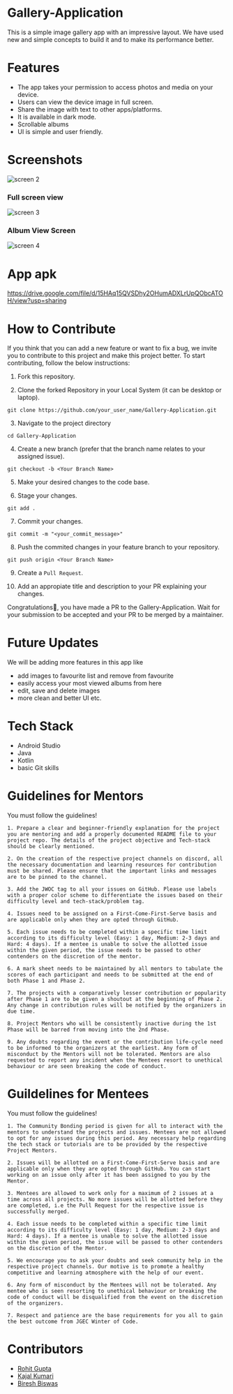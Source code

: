# Gallery-Application
This is a simple image gallery app with an impressive layout. We have used new and simple concepts to build it and to make its performance better.

# Features
- The app takes your permission to access photos and media on your device.
- Users can view the device image in full screen.
- Share the image with text to other apps/platforms.
- It is available in dark mode.
- Scrollable albums
- UI is simple and user friendly.

# Screenshots

![screen 2](https://user-images.githubusercontent.com/80090908/154078405-7a176e5e-bab9-46f2-b943-458b38ec1d0a.jpeg)



### Full screen view
 

![screen 3](https://user-images.githubusercontent.com/80090908/154078588-fa4d78f5-9e9f-4dc2-83cd-75d5310e6cd7.jpeg)



### Album View Screen


![screen 4](https://user-images.githubusercontent.com/80090908/154078692-1a0b5be4-b6ba-4636-83c2-9023af92db45.jpeg)


# App apk
https://drive.google.com/file/d/15HAq15QVSDhy2OHumADXLrUpQObcATOH/view?usp=sharing

# How to Contribute
If you think that you can add a new feature or want to fix a bug, we invite you to contribute to this project and make this project better. To start contributing, follow the below instructions:

1. Fork this repository.

2.  Clone the forked Repository in your Local System (it can be desktop or laptop).

```git clone https://github.com/your_user_name/Gallery-Application.git```

3. Navigate to the project directory

```cd Gallery-Application```

4. Create a new branch (prefer that the branch name relates to your assigned issue).

```git checkout -b <Your Branch Name>```

5. Make your desired changes to the code base.

6. Stage your changes.

```git add .```

7. Commit your changes.

```git commit -m "<your_commit_message>"```

8. Push the commited changes in your feature branch to your repository.

```git push origin <Your Branch Name>```

9. Create a `Pull Request`.

10. Add an appropiate title and description to your PR explaining your changes.

Congratulations🎉, you have made a PR to the Gallery-Application.
Wait for your submission to be accepted and your PR to be merged by a maintainer.

# Future Updates
We will be adding more features in this app like 
- add images to favourite list and remove from favourite
- easily access your most viewed albums from here
- edit, save and delete images
- more clean and better UI etc.

# Tech Stack
- Android Studio
- Java
- Kotlin
- basic Git skills

# Guidelines for Mentors

You must follow the guidelines!

```1. Prepare a clear and beginner-friendly explanation for the project you are mentoring and add a properly documented README file to your project repo. The details of the project objective and Tech-stack should be clearly mentioned.```

```2. On the creation of the respective project channels on discord, all the necessary documentation and learning resources for contribution must be shared. Please ensure that the important links and messages are to be pinned to the channel.```

```3. Add the JWOC tag to all your issues on GitHub. Please use labels with a proper color scheme to differentiate the issues based on their difficulty level and tech-stack/problem tag.```

```4. Issues need to be assigned on a First-Come-First-Serve basis and are applicable only when they are opted through GitHub.```

```5. Each issue needs to be completed within a specific time limit according to its difficulty level (Easy: 1 day, Medium: 2-3 days and Hard: 4 days). If a mentee is unable to solve the allotted issue within the given period, the issue needs to be passed to other contenders on the discretion of the mentor.```

```6. A mark sheet needs to be maintained by all mentors to tabulate the scores of each participant and needs to be submitted at the end of both Phase 1 and Phase 2.```

```7. The projects with a comparatively lesser contribution or popularity after Phase 1 are to be given a shoutout at the beginning of Phase 2. Any change in contribution rules will be notified by the organizers in due time.```

```8. Project Mentors who will be consistently inactive during the 1st Phase will be barred from moving into the 2nd Phase.```

```9. Any doubts regarding the event or the contribution life-cycle need to be informed to the organizers at the earliest. Any form of misconduct by the Mentors will not be tolerated. Mentors are also requested to report any incident when the Mentees resort to unethical behaviour or are seen breaking the code of conduct.```

# Guildelines for Mentees

You must follow the guidelines!

```1. The Community Bonding period is given for all to interact with the mentors to understand the projects and issues. Mentees are not allowed to opt for any issues during this period. Any necessary help regarding the tech stack or tutorials are to be provided by the respective Project Mentors.```

```2. Issues will be allotted on a First-Come-First-Serve basis and are applicable only when they are opted through GitHub. You can start working on an issue only after it has been assigned to you by the Mentor.```

```3. Mentees are allowed to work only for a maximum of 2 issues at a time across all projects. No more issues will be allotted before they are completed, i.e the Pull Request for the respective issue is successfully merged.```

```4. Each issue needs to be completed within a specific time limit according to its difficulty level (Easy: 1 day, Medium: 2-3 days and Hard: 4 days). If a mentee is unable to solve the allotted issue within the given period, the issue will be passed to other contenders on the discretion of the Mentor.```

```5. We encourage you to ask your doubts and seek community help in the respective project channels. Our motive is to promote a healthy competitive and learning atmosphere with the help of our event.```

```6. Any form of misconduct by the Mentees will not be tolerated. Any mentee who is seen resorting to unethical behaviour or breaking the code of conduct will be disqualified from the event on the discretion of the organizers.```

```7. Respect and patience are the base requirements for you all to gain the best outcome from JGEC Winter of Code.```

# Contributors
- [Rohit Gupta](https://github.com/vilgad)
- [Kajal Kumari](https://github.com/Kajal13081)
- [Biresh Biswas](https://github.com/Billa05)
